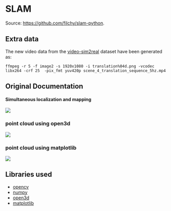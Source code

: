 # SLAM

Source: https://github.com/filchy/slam-python.

## Extra data

The new video data from the [video-sim2real](http://opencas.dkfz.de/video-sim2real/) dataset have been generated as:

```ffmpeg -r 5 -f image2 -s 1920x1080 -i translation%04d.png -vcodec libx264 -crf 25  -pix_fmt yuv420p scene_4_translation_sequence_5hz.mp4```

## Original Documentation
#### Simultaneous localization and mapping

![](output/slam_frame.png)
### point cloud using open3d
![](output/slam_open3d.png)
### point cloud using matplotlib
![](output/slam_plt.png)

## Libraries used
* [opencv](https://opencv.org/)
* [numpy](https://numpy.org/)
* [open3d](http://www.open3d.org/)
* [matplotlib](https://matplotlib.org/)
